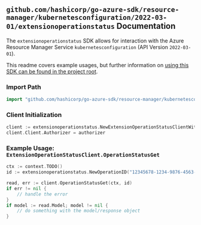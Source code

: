 
## `github.com/hashicorp/go-azure-sdk/resource-manager/kubernetesconfiguration/2022-03-01/extensionoperationstatus` Documentation

The `extensionoperationstatus` SDK allows for interaction with the Azure Resource Manager Service `kubernetesconfiguration` (API Version `2022-03-01`).

This readme covers example usages, but further information on [using this SDK can be found in the project root](https://github.com/hashicorp/go-azure-sdk/tree/main/docs).

### Import Path

```go
import "github.com/hashicorp/go-azure-sdk/resource-manager/kubernetesconfiguration/2022-03-01/extensionoperationstatus"
```


### Client Initialization

```go
client := extensionoperationstatus.NewExtensionOperationStatusClientWithBaseURI("https://management.azure.com")
client.Client.Authorizer = authorizer
```


### Example Usage: `ExtensionOperationStatusClient.OperationStatusGet`

```go
ctx := context.TODO()
id := extensionoperationstatus.NewOperationID("12345678-1234-9876-4563-123456789012", "example-resource-group", "clusterRpValue", "clusterResourceValue", "clusterValue", "extensionValue", "operationIdValue")

read, err := client.OperationStatusGet(ctx, id)
if err != nil {
	// handle the error
}
if model := read.Model; model != nil {
	// do something with the model/response object
}
```
